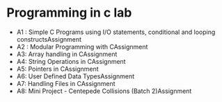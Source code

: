 # Programming in c lab


* A1 : Simple C Programs using I/O statements, conditional and looping constructsAssignment
* A2 : Modular Programming with CAssignment
* A3: Array handling in CAssignment
* A4: String Operations in CAssignment
* A5: Pointers in CAssignment
* A6: User Defined Data TypesAssignment
* A7: Handling Files in CAssignment
* A8: Mini Project - Centepede Collisions (Batch 2)Assignment
